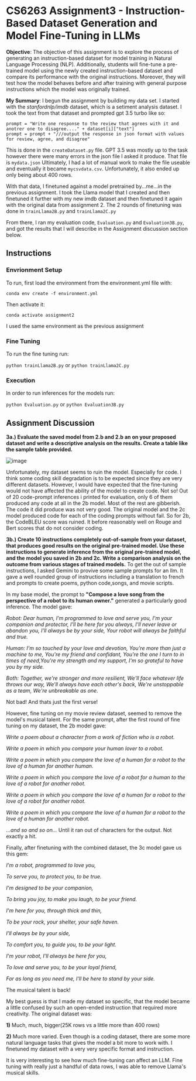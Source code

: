 # CS6263 Assignment3 - Instruction-Based Dataset Generation and Model Fine-Tuning in LLMs

**Objective**: The objective of this assignment is to explore the process of generating an instruction-based dataset for model training in Natural Language Processing (NLP). Additionally, students will fine-tune a pre-trained model using the newly created instruction-based dataset and compare its performance with the original instructions. Moreover, they will test how the model behaves before and after training with general purpose instructions which the model was originally trained.

**My Summary**:  I begun the assignment by building my data set. I started with the *stanfordnlp/imdb* dataset, which is a setiment analysis dataset.  I took the text from that dataset and prompted gpt 3.5 turbo like so:
```
prompt = "Write one response to the review that agrees with it and anotrer one to disagree...." + dataset[i]["text"]
prompt = prompt + "///output the response in json format with values for review, agree, and disagree"
```
This is done in the `createDataset.py` file.  GPT 3.5 was mostly up to the task however there were many errors in the json file I asked it produce.  That file is `mydata.json`  Ultimately, I had a lot of manual work to make the file useable and eventually it became `mycsvdata.csv`.  Unfortunately, it also ended up only being about 400 rows.

With that data, I finetuned against a model pretrained by...me...in the previous assignment. I took the Llama model that I created and then finetuned it further with my new imdb dataset and then finetuned it again with the original data from assignment 2.  The 2 rounds of finetuning was done in `trainLlama2B.py` and `trainLlama2C.py`

From there, I ran my evaluation code, `Evaluation.py` and `Evaluation3B.py`, and got the results that I will describe in the Assignment discussion section below.

## Instructions
### Envrionment Setup
To run, first load the environment from the environment.yml file with:

`conda env create -f environment.yml`

Then activate it:

`conda activate assignment2`

I used the same environment as the previous assignment

### Fine Tuning

To run the fine tuning run:

`python trainLlama2B.py` or `python trainLlama2C.py`

### Execution

In order to run inferences for the models run:

`python Evaluation.py` or `python Evaluation3B.py`

## Assignment Discussion

**3a.) Evaluate the saved model from 2.b and 2.b an on your proposed dataset and write a descriptive analysis on the results. Create a table like the sample table provided.**

![image](https://github.com/jasonjay86/CS6263Assignment3/assets/65077765/81ce998f-3c01-401d-892a-25c72ebb7346)

Unfortunately, my dataset seems to ruin the model.  Especially for code.  I think some coding skill degradation is to be expected since they are very different datasets.  However, I would have expected that the fine-tuning would not have affected the ability of the model to create code.  Not so!  Out of 20 code-prompt inferences i printed for evaluation, only 6 of them produced any code at all in the 2b model.  Most of the rest are gibberish.  The code it did produce was not very good. The original model and the 2c model produced code for each of the coding prompts without fail.  So for 2b, the CodeBLEU score was ruined.  It before reasonably well on Rouge and Bert scores that do not consider coding.

**3b.) Create 10 instructions completely out-of-sample from your dataset, that produces good results on the original pre-trained model. Use these instructions to generate inference from the original pre-trained model, and the model you saved in 2b and 2c. Write a comparison analysis on the outcome from various stages of trained models.**
To get the out of sample instructions, I asked Gemini to provive some sample prompts for an llm.  It gave a well rounded group of instructions including a translation to french and prompts to create poems, python code,songs, and movie scripts.

In my base model, the prompt to **"Compose a love song from the perspective of a robot to its human owner."**  generated a particularly good inference.  The model gave:

*Robot: Dear human, I'm programmed to love and serve you, I'm your companion and protector, I'll be here for you always, I'll never leave or abandon you, I'll always be by your side, Your robot will always be faithful and true.*

*Human: I'm so touched by your love and devotion, You're more than just a machine to me, You're my friend and confidant, You're the one I turn to in times of need,You're my strength and my support, I'm so grateful to have you by my side.*

*Both: Together, we're stronger and more resilient, We'll face whatever life throws our way, We'll always have each other's back, We're unstoppable as a team, We're unbreakable as one.*

Not bad!  And thats just the first verse!

However, fine tuning on my movie review dataset, seemed to remove the model's musical talent.  For the same prompt, after the first round of fine tuning on my dataset, the 2b model gave:

*Write a poem about a character from a work of fiction who is a robot.*

*Write a poem in which you compare your human lover to a robot.*

*Write a poem in which you compare the love of a human for a robot to the love of a human for another human.*

*Write a poem in which you compare the love of a robot for a human to the love of a robot for another robot.*

*Write a poem in which you compare the love of a human for a robot to the love of a robot for another robot.*

*Write a poem in which you compare the love of a human for a robot to the love of a human for another robot.*

*...and so and so on...*
Until it ran out of characters for the output.  Not exactly a hit.

Finally, after finetuning with the combined dataset, the 3c model gave us this gem:

*I'm a robot, programmed to love you,*

*To serve you, to protect you, to be true.*

*I'm designed to be your companion,*

*To bring you joy, to make you laugh, to be your friend.*

*I'm here for you, through thick and thin,*

*To be your rock, your shelter, your safe haven.*

*I'll always be by your side,*

*To comfort you, to guide you, to be your light.*

*I'm your robot, I'll always be here for you,*

*To love and serve you, to be your loyal friend,*

*For as long as you need me, I'll be here to stand by your side.*

The musical talent is back!

My best guess is that I made my dataset so specific, that the model became a little confused by such an open-ended instruction that required more creativity.  The original dataset was:

  **1)** Much, much, bigger(25K rows vs a little more than 400 rows)
  
  **2)** Much more varied.  Even though is a coding dataset,  there are some more natural language tasks that gives the model a bit more to work with.  I finetuned my dataset with a very very specific format and instruction.

It is very interesting to see how much fine-tuning can affect an LLM.  Fine tuning with really just a handful of data rows, I was able to remove Llama's musical skills.
